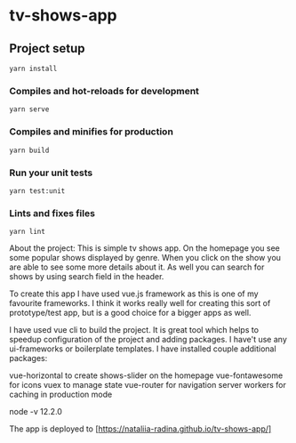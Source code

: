 # tv-shows-app

## Project setup
```
yarn install
```

### Compiles and hot-reloads for development
```
yarn serve
```

### Compiles and minifies for production
```
yarn build
```

### Run your unit tests
```
yarn test:unit
```

### Lints and fixes files
```
yarn lint
```


About the project:
This is simple tv shows app. On the homepage you see some popular shows displayed by genre.
When you click on the show you are able to see some more details about it.
As well you can search for shows by using search field in the header.

To create this app I have used vue.js framework as this is one of my favourite frameworks.
I think it works really well for creating this sort of prototype/test app, but is a good choice for a bigger apps as well.

I have used vue cli to build the project. It is great tool which helps to speedup configuration of the project and adding packages.
I have't use any ui-frameworks or boilerplate templates.
I have installed couple additional packages:

vue-horizontal to create shows-slider on the homepage
vue-fontawesome for icons
vuex to manage state
vue-router for navigation
server workers for caching in production mode

node -v 12.2.0

The app is deployed to [https://nataliia-radina.github.io/tv-shows-app/]
